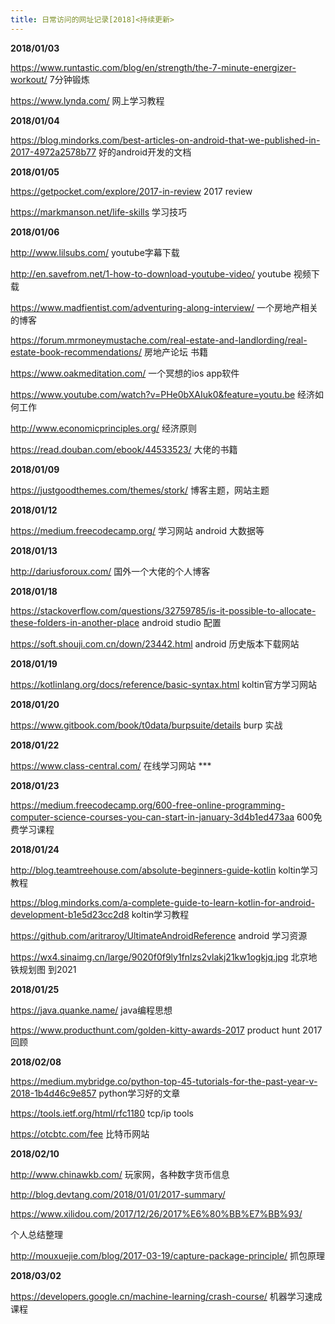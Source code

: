 ```yaml
---
title: 日常访问的网址记录[2018]<持续更新>
---
```


**2018/01/03**  

https://www.runtastic.com/blog/en/strength/the-7-minute-energizer-workout/  7分钟锻炼

https://www.lynda.com/  网上学习教程



**2018/01/04**  

https://blog.mindorks.com/best-articles-on-android-that-we-published-in-2017-4972a2578b77  好的android开发的文档



**2018/01/05**  

https://getpocket.com/explore/2017-in-review 2017 review

https://markmanson.net/life-skills  学习技巧

**2018/01/06**  

http://www.lilsubs.com/ youtube字幕下载

<http://en.savefrom.net/1-how-to-download-youtube-video/>   youtube 视频下载

https://www.madfientist.com/adventuring-along-interview/  一个房地产相关的博客

https://forum.mrmoneymustache.com/real-estate-and-landlording/real-estate-book-recommendations/  房地产论坛 书籍

https://www.oakmeditation.com/ 一个冥想的ios app软件

https://www.youtube.com/watch?v=PHe0bXAIuk0&feature=youtu.be  经济如何工作

http://www.economicprinciples.org/  经济原则

https://read.douban.com/ebook/44533523/ 大佬的书籍 



**2018/01/09**  

https://justgoodthemes.com/themes/stork/  博客主题，网站主题



**2018/01/12**  

https://medium.freecodecamp.org/  学习网站 android 大数据等



**2018/01/13**  

http://dariusforoux.com/  国外一个大佬的个人博客

**2018/01/18**  

https://stackoverflow.com/questions/32759785/is-it-possible-to-allocate-these-folders-in-another-place  android studio 配置

https://soft.shouji.com.cn/down/23442.html android 历史版本下载网站



**2018/01/19**  

https://kotlinlang.org/docs/reference/basic-syntax.html  koltin官方学习网站

**2018/01/20**  

https://www.gitbook.com/book/t0data/burpsuite/details burp 实战



**2018/01/22**  

https://www.class-central.com/ 在线学习网站  ***



**2018/01/23**  

https://medium.freecodecamp.org/600-free-online-programming-computer-science-courses-you-can-start-in-january-3d4b1ed473aa   600免费学习课程



**2018/01/24**  

http://blog.teamtreehouse.com/absolute-beginners-guide-kotlin  koltin学习教程

https://blog.mindorks.com/a-complete-guide-to-learn-kotlin-for-android-development-b1e5d23cc2d8  koltin学习教程

https://github.com/aritraroy/UltimateAndroidReference android 学习资源

https://wx4.sinaimg.cn/large/9020f0f9ly1fnlzs2vlakj21kw1ogkjq.jpg  北京地铁规划图 到2021



**2018/01/25**  

https://java.quanke.name/ java编程思想

https://www.producthunt.com/golden-kitty-awards-2017  product hunt 2017 回顾



**2018/02/08**  

https://medium.mybridge.co/python-top-45-tutorials-for-the-past-year-v-2018-1b4d46c9e857  python学习好的文章

https://tools.ietf.org/html/rfc1180 tcp/ip tools

https://otcbtc.com/fee   比特币网站

**2018/02/10**  

http://www.chinawkb.com/  玩家网，各种数字货币信息

http://blog.devtang.com/2018/01/01/2017-summary/ 

https://www.xilidou.com/2017/12/26/2017%E6%80%BB%E7%BB%93/

个人总结整理

http://mouxuejie.com/blog/2017-03-19/capture-package-principle/  抓包原理



**2018/03/02**  

https://developers.google.cn/machine-learning/crash-course/  机器学习速成课程